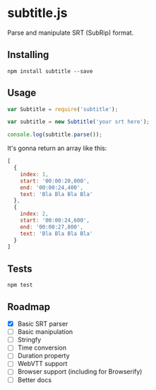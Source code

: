 # subtitle.js

Parse and manipulate SRT (SubRip) format.

## Installing

`npm install subtitle --save`

## Usage

```javascript
var Subtitle = require('subtitle');

var subtitle = new Subtitle('your srt here');

console.log(subtitle.parse());
```

It's gonna return an array like this:

```javascript
[
  {
    index: 1,
    start: '00:00:20,000',
    end: '00:00:24,400',
    text: 'Bla Bla Bla Bla'
  },
  {
    index: 2,
    start: '00:00:24,600',
    end: '00:00:27,800',
    text: 'Bla Bla Bla Bla'
  }
]
```

## Tests

`npm test`

## Roadmap
* [x] Basic SRT parser
* [ ] Basic manipulation
* [ ] Stringfy
* [ ] Time conversion
* [ ] Duration property
* [ ] WebVTT support
* [ ] Browser support (including for Browserify)
* [ ] Better docs

